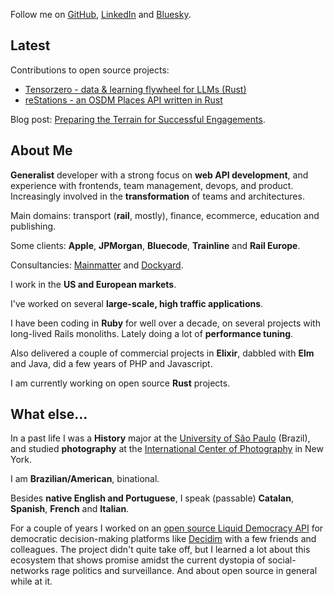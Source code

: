 Follow me on [GitHub](https://github.com/oliverbarnes), [LinkedIn](https://www.linkedin.com/in/oliverbarnes/) and [Bluesky](https://bsky.app/profile/oliverbarnes.dev).

## Latest

Contributions to open source projects:
- [Tensorzero - data & learning flywheel for LLMs (Rust)](https://github.com/tensorzero/tensorzero)
- [reStations - an OSDM Places API written in Rust](https://github.com/oliverbarnes/reStations)

Blog post: [Preparing the Terrain for Successful Engagements](https://mainmatter.com/blog/2024/07/29/preparing-the-terrain-for-successful-engagements/).


## About Me

**Generalist** developer with a strong focus on **web API development**, and experience with frontends, team management, devops, and product. Increasingly involved in the **transformation** of teams and architectures.

Main domains: transport (**rail**, mostly), finance, ecommerce, education and publishing.

Some clients: **Apple**, **JPMorgan**, **Bluecode**, **Trainline** and **Rail Europe**.

Consultancies: [Mainmatter](https://mainmatter.com/) and [Dockyard](https://dockyard.com/).

I work in the **US and European markets**.

I've worked on several **large-scale, high traffic applications**.

I have been coding in **Ruby** for well over a decade, on several projects with long-lived Rails monoliths. Lately doing a lot of **performance tuning**.

Also delivered a couple of commercial projects in **Elixir**, dabbled with **Elm** and Java, did a few years of PHP and Javascript.

I am currently working on open source **Rust** projects.

## What else...

In a past life I was a **History** major at the [University of São Paulo](https://www5.usp.br/) (Brazil), and studied **photography** at the [International Center of Photography](https://www.icp.org/) in New York.

I am **Brazilian/American**, binational.

Besides **native English and Portuguese**, I speak (passable) **Catalan**, **Spanish**, **French** and **Italian**.

For a couple of years I worked on an [open source Liquid Democracy API](https://github.com/liquidvotingio/api) for democratic decision-making platforms like [Decidim](https://decidim.org/) with a few friends and colleagues. The project didn't quite take off, but I learned a lot about this ecosystem that shows promise amidst the current dystopia of social-networks rage politics and surveillance. And about open source in general while at it.

